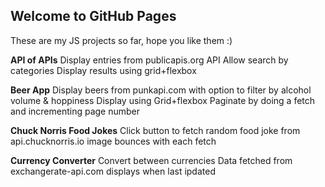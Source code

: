 ## Welcome to GitHub Pages

These are my JS projects so far, hope you like them :)

**API of APIs**
Display entries from publicapis.org API
Allow search by categories
Display results using grid+flexbox

**Beer App**
Display beers from punkapi.com with option to filter by alcohol volume & hoppiness
Display using Grid+flexbox
Paginate by doing a fetch and incrementing page number

**Chuck Norris Food Jokes**
Click button to fetch random food joke from api.chucknorris.io
image bounces with each fetch

**Currency Converter**
Convert between currencies
Data fetched from exchangerate-api.com
displays when last ipdated



